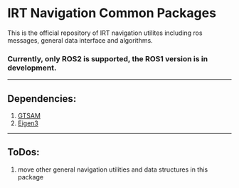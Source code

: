 # IRT Navigation Common Packages
This is the official repository of IRT navigation utilites including ros messages, general data interface and algorithms.

### Currently, only ROS2 is supported, the ROS1 version is in development.

---

## Dependencies:
1. [GTSAM](https://github.com/borglab/gtsam)
2. [Eigen3](https://eigen.tuxfamily.org/)

---

## ToDos:
1. move other general navigation utilities and data structures in this package